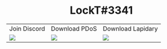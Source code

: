 <h1 align="center">LockT#3341</h1>
<p align="center">
<table>
  <tr>
    <td align="center">Join Discord</td>
     <td>Download PDoS</td>
    <td>Download Lapidary</td>
  </tr>
  <tr>
    <td valign="top"><img src="https://discordapp.com/api/guilds/763890366247993364/widget.png?style=banner2"></td>
    <td valign="top"><img src="https://i.imgur.com/NAe7qnB.png"></td>
    <td valign="top"><img src="https://i.imgur.com/9Nnosd9.png"></td>
  </tr>
 </table>
 </p>
